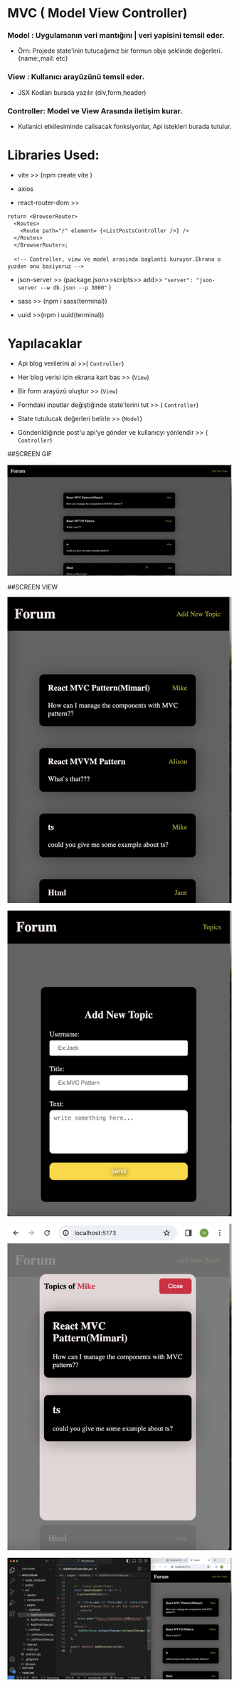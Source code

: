 # MVC ( Model View Controller)

### Model : Uygulamanın veri mantığını | veri yapisini temsil eder.

- Örn: Projede state'inin tutucağımız bir formun obje şeklinde değerleri. {name:,mail: etc}

### View : Kullanıcı arayüzünü temsil eder.

- JSX Kodları burada yazılır (div,form,header)

### Controller: Model ve View Arasında iletişim kurar.

- Kullanici etkilesiminde calisacak fonksiyonlar, Api istekleri burada tutulur.

# Libraries Used:

- vite >> (npm create vite )

- axios

- react-router-dom >>

```
return <BrowserRouter>
  <Routes>
    <Route path="/" element= {<ListPostsController />} />
  </Routes>
  </BrowserRouter>;

  <!-- Controller, view ve model arasinda baglanti kuruyor.Ekrana o yuzden onu basiyoruz -->
```

- json-server >>
  (package.json>>scripts>> add>> `"server": "json-server --w db.json --p 3000"` )

- sass >> (npm i sass(terminal))

- uuid >>(npm i uuid(terminal))

# Yapılacaklar

- Api blog verilerini al >>( `Controller`)

- Her blog verisi için ekrana kart bas >> (`View`)

- Bir form arayüzü oluştur >> (`View`)

- Formdaki inputlar değiştiğinde state'lerini tut >> ( `Controller`)

- State tutulucak değerleri belirle >> (`Model`)

- Gönderildiğinde post'u api'ye gönder ve kullanıcyı yönlendir >> ( `Controller`)

##SCREEN GIF

![](./public/images/forum.gif)

##SCREEN VIEW

![](./public/images/f1.png)

![](./public/images/f2.png)

![](./public/images/f3.png)

![](./public/images/f4.png)
